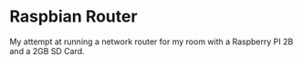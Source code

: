 # Raspbian Router

My attempt at running a network router for my room with a Raspberry PI 2B and a
2GB SD Card.
